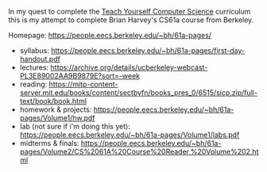 In my quest to complete the [Teach Yourself Computer Science](https://teachyourselfcs.com/) curriculum this is my attempt to complete Brian Harvey's CS61a course from Berkeley.

Homepage: https://people.eecs.berkeley.edu/~bh/61a-pages/

- syllabus: https://people.eecs.berkeley.edu/~bh/61a-pages/first-day-handout.pdf
- lectures: https://archive.org/details/ucberkeley-webcast-PL3E89002AA9B9879E?sort=-week
- reading: https://mitp-content-server.mit.edu/books/content/sectbyfn/books_pres_0/6515/sicp.zip/full-text/book/book.html
- homework & projects: https://people.eecs.berkeley.edu/~bh/61a-pages/Volume1/hw.pdf
- lab (not sure if i'm doing this yet): https://people.eecs.berkeley.edu/~bh/61a-pages/Volume1/labs.pdf
- midterms & finals: https://people.eecs.berkeley.edu/~bh/61a-pages/Volume2/CS%2061A%20Course%20Reader,%20Volume%202.html
